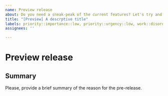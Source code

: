 ```yaml
---
name: Preview release
about: Do you need a sneak-peak of the current features? Let's try and deploy! (Not on fridays) 
title: "[Preview] A descrptive title"
labels: priority::importance::low, priority::urgency::low, work::disorder
assignees: ''

---
```


Preview release
===============
<!-- 
Ensure you change the labels to provide a correct priority and work level.
-->

Summary
-------
Please, provide a brief summary of the reason for the pre-release.
